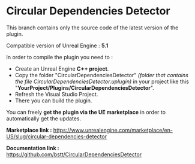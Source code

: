 # Circular Dependencies Detector

This branch contains only the source code of the latest version of the plugin.

Compatible version of Unreal Engine : **5.1**

In order to compile the plugin you need to :
- Create an Unreal Engine **C++ project**.
- Copy the folder "CircularDependenciesDetector" _(folder that contains the file CircularDependenciesDetector.uplugin)_ in your project like this "**YourProject/Plugins/CircularDependenciesDetector**".
- Refresh the Visual Studio Project.
- There you can build the plugin.

You can freely **get the plugin via the UE marketplace** in order to automatically get the updates.

**Marketplace link :** https://www.unrealengine.com/marketplace/en-US/slug/circular-dependencies-detector

**Documentation link :** https://github.com/bstt/CircularDependenciesDetector
